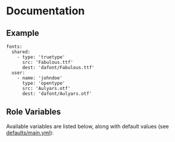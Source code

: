 # Documentation

## Example

```
fonts:
  shared:
    - type: 'truetype'
      src: 'Fabulous.ttf'
      dest: 'dafont/Fabulous.ttf'
  user:
    - name: 'johndoe'
      type: 'opentype'
      src: 'Aulyars.otf'
      dest: 'dafont/Aulyars.otf'
```

## Role Variables

Available variables are listed below, along with default values (see [defaults/main.yml](/defaults/main.yml)):

